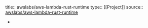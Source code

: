 title:: awslabs/aws-lambda-rust-runtime
type:: [[Project]]
source:: [awslabs/aws-lambda-rust-runtime](https://github.com/awslabs/aws-lambda-rust-runtime)

-